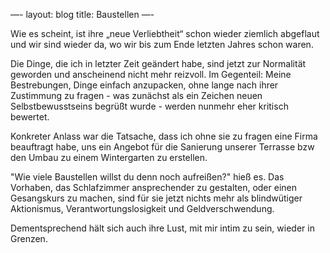 —-
layout: blog
title: Baustellen
—-

Wie es scheint, ist ihre „neue Verliebtheit“ schon wieder ziemlich abgeflaut und wir sind wieder da, wo wir bis zum Ende letzten Jahres schon waren.

Die Dinge, die ich in letzter Zeit geändert habe, sind jetzt zur Normalität geworden und anscheinend nicht mehr reizvoll. Im Gegenteil: Meine Bestrebungen, Dinge einfach anzupacken, ohne lange nach ihrer Zustimmung zu fragen - was zunächst als ein Zeichen neuen Selbstbewusstseins begrüßt wurde - werden nunmehr eher kritisch bewertet.

Konkreter Anlass war die Tatsache, dass ich ohne sie zu fragen eine Firma beauftragt habe, uns ein Angebot für die Sanierung unserer Terrasse bzw den Umbau zu einem Wintergarten zu erstellen.

<her>"Wie viele Baustellen willst du denn noch aufreißen?"</her> hieß es. Das Vorhaben, das Schlafzimmer ansprechender zu gestalten, oder einen Gesangskurs zu machen, sind für sie jetzt nichts mehr als blindwütiger Aktionismus, Verantwortungslosigkeit und Geldverschwendung.

Dementsprechend hält sich auch ihre Lust, mit mir intim zu sein, wieder in Grenzen.